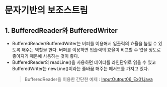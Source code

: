 # 문자기반의 보조스트림
## 1. BufferedReader와 BufferedWriter
* BufferedReader/BufferedWriter는 버퍼를 이용해서 입출력의 효율을 높일 수 있도록 해주는 역할을 한다. 버퍼를 이용하면 입출력의 효율이 비교할 수 없을 정도로 좋아지기 때문에 사용하는 것이 좋다.
* BufferedReader의 readLine()을 사용하면 데이터를 라인단위로 읽을 수 있고 BufferedWriter는 newLine()이라는 줄바꿈 해주는 메서드를 가지고 있다.
  > BufferedReader을 이용한 간단한 예제 : [InputOutput06_Ex01.java](./InputOutput06_Ex01.java)